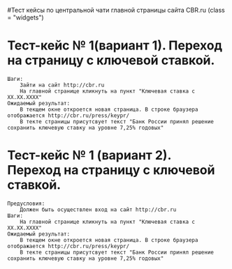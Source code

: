 #Тест кейсы по центральной чати главной страницы сайта CBR.ru (class = "widgets")

# Тест-кейс № 1(вариант 1). Переход на страницу с ключевой ставкой.
	Шаги:
		Зайти на сайт http://cbr.ru
		На главной странице кликнуть на пункт "Ключевая ставка с XX.XX.XXXX"
	Ожидаемый результат:
		В текщем окне откроется новая страница. В строке браузера отображается http://cbr.ru/press/keypr/
		В текте страницы присутсвует текст "Банк России принял решение сохранить ключевую ставку на уровне 7,25% годовых"
		
		
# Тест-кейс № 1 (вариант 2). Переход на страницу с ключевой ставкой.
	Предусловия:
		Должен быть осуществлен вход на сайт http://cbr.ru
	Шаги:		
		На главной странице кликнуть на пункт "Ключевая ставка с XX.XX.XXXX"
	Ожидаемый результат:
		В текщем окне откроется новая страница. В строке браузера отображается http://cbr.ru/press/keypr/
		В текте страницы присутсвует текст "Банк России принял решение сохранить ключевую ставку на уровне 7,25% годовых"